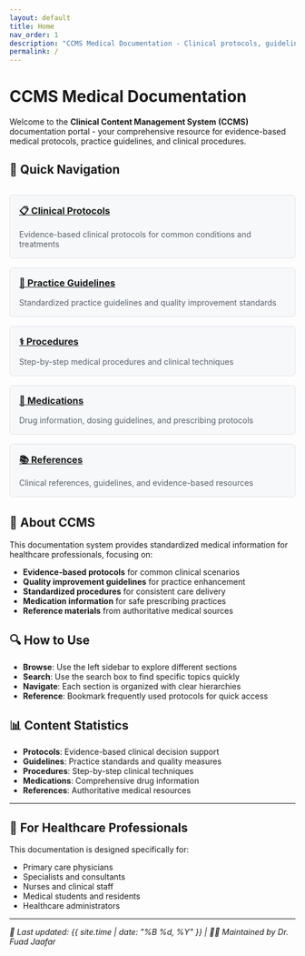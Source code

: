 ```yaml
---
layout: default
title: Home
nav_order: 1
description: "CCMS Medical Documentation - Clinical protocols, guidelines, and procedures for healthcare professionals"
permalink: /
---
```


# CCMS Medical Documentation

Welcome to the **Clinical Content Management System (CCMS)** documentation portal - your comprehensive resource for evidence-based medical protocols, practice guidelines, and clinical procedures.

## 🚀 Quick Navigation

<div class="grid-container">
  <div class="grid-item">
    <h3><a href="{{ site.baseurl }}/protocols/">📋 Clinical Protocols</a></h3>
    <p>Evidence-based clinical protocols for common conditions and treatments</p>
  </div>
  
  <div class="grid-item">
    <h3><a href="{{ site.baseurl }}/guidelines/">📄 Practice Guidelines</a></h3>
    <p>Standardized practice guidelines and quality improvement standards</p>
  </div>
  
  <div class="grid-item">
    <h3><a href="{{ site.baseurl }}/procedures/">⚕️ Procedures</a></h3>
    <p>Step-by-step medical procedures and clinical techniques</p>
  </div>
  
  <div class="grid-item">
    <h3><a href="{{ site.baseurl }}/medications/">💊 Medications</a></h3>
    <p>Drug information, dosing guidelines, and prescribing protocols</p>
  </div>
  
  <div class="grid-item">
    <h3><a href="{{ site.baseurl }}/references/">📚 References</a></h3>
    <p>Clinical references, guidelines, and evidence-based resources</p>
  </div>
</div>

## 📖 About CCMS

This documentation system provides standardized medical information for healthcare professionals, focusing on:

- **Evidence-based protocols** for common clinical scenarios
- **Quality improvement guidelines** for practice enhancement  
- **Standardized procedures** for consistent care delivery
- **Medication information** for safe prescribing practices
- **Reference materials** from authoritative medical sources

## 🔍 How to Use

- **Browse**: Use the left sidebar to explore different sections
- **Search**: Use the search box to find specific topics quickly
- **Navigate**: Each section is organized with clear hierarchies
- **Reference**: Bookmark frequently used protocols for quick access

## 📊 Content Statistics

- **Protocols**: Evidence-based clinical decision support
- **Guidelines**: Practice standards and quality measures  
- **Procedures**: Step-by-step clinical techniques
- **Medications**: Comprehensive drug information
- **References**: Authoritative medical resources

---

## 🏥 For Healthcare Professionals

This documentation is designed specifically for:
- Primary care physicians
- Specialists and consultants
- Nurses and clinical staff
- Medical students and residents
- Healthcare administrators

---

*📅 Last updated: {{ site.time | date: "%B %d, %Y" }} | 👨‍⚕️ Maintained by Dr. Fuad Jaafar*

<style>
.grid-container {
  display: grid;
  grid-template-columns: repeat(auto-fit, minmax(300px, 1fr));
  gap: 1rem;
  margin: 2rem 0;
}

.grid-item {
  border: 1px solid #e1e4e8;
  border-radius: 6px;
  padding: 1rem;
  background-color: #f6f8fa;
}

.grid-item h3 {
  margin-top: 0;
  color: #0366d6;
}

.grid-item p {
  margin-bottom: 0;
  color: #586069;
}
</style>
